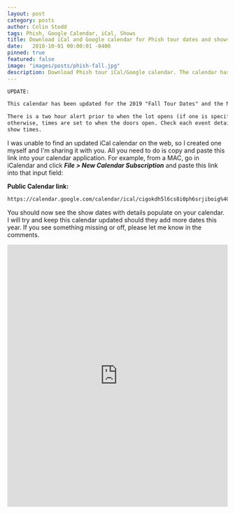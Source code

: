 ```yaml
---
layout: post
category: posts
author: Colin Stodd
tags: Phish, Google Calendar, iCal, Shows
title: Download iCal and Google calendar for Phish tour dates and shows
date:   2018-10-01 00:00:01 -0400
pinned: true
featured: false
image: "images/posts/phish-fall.jpg"
description: Download Phish tour iCal/Google calendar. The calendar has been updated for "2019 Fall tour" and the New Years Run.
---
```


```txt
UPDATE:

This calendar has been updated for the 2019 "Fall Tour Dates" and the New Years Run.

There is a two hour alert prior to when the lot opens (if one is specified),
otherwise, times are set to when the doors open. Check each event detail for door and
show times.
```


I was unable to find an updated iCal calendar on the web, so I created one myself and I'm sharing it with you. All you need to do is copy and paste this link into your calendar application. For example, from a MAC, go in iCalendar and click ***File > New Calendar Subscription*** and paste this link into that input field:

**Public Calendar link:**

```txt
https://calendar.google.com/calendar/ical/cigokdh5l6cs8i0ph6srjiboig%40group.calendar.google.com/private-65ee2a07a45e7f416407f9d73caa1735/basic.ics
```

You should now see the show dates with details populate on your calendar. I will try and keep this calendar updated should they add more dates this year. If you see something missing or off, please let me know in the comments.

<iframe style="border: 0;" src="https://calendar.google.com/calendar/embed?src=cigokdh5l6cs8i0ph6srjiboig%40group.calendar.google.com&amp;ctz=America/New_York" width="100%" height="600" frameborder="0" scrolling="no"></iframe>